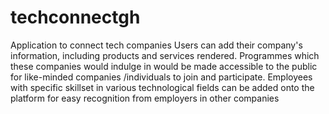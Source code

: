 # techconnectgh
Application to connect tech companies
Users can add their company's information, including products and services rendered.
Programmes which these companies would indulge in would be made accessible to the public for like-minded companies /individuals to join and participate.
Employees with specific skillset in various technological fields can be added onto the platform for easy recognition from employers in other companies

